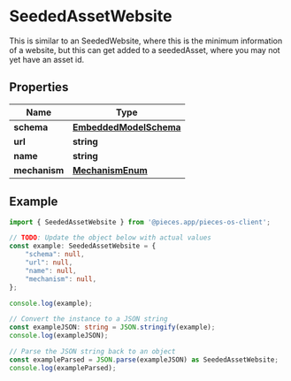 
# SeededAssetWebsite

This is similar to an SeededWebsite, where this is the minimum information of a website, but this can get added to a seededAsset,  where you may not yet have an asset id.

## Properties

Name | Type
------------ | -------------
**schema** | [**EmbeddedModelSchema**](EmbeddedModelSchema)
**url** | **string**
**name** | **string**
**mechanism** | [**MechanismEnum**](MechanismEnum)

## Example

```typescript
import { SeededAssetWebsite } from '@pieces.app/pieces-os-client';

// TODO: Update the object below with actual values
const example: SeededAssetWebsite = {
    "schema": null,
    "url": null,
    "name": null,
    "mechanism": null,
};

console.log(example);

// Convert the instance to a JSON string
const exampleJSON: string = JSON.stringify(example);
console.log(exampleJSON);

// Parse the JSON string back to an object
const exampleParsed = JSON.parse(exampleJSON) as SeededAssetWebsite;
console.log(exampleParsed);
```


